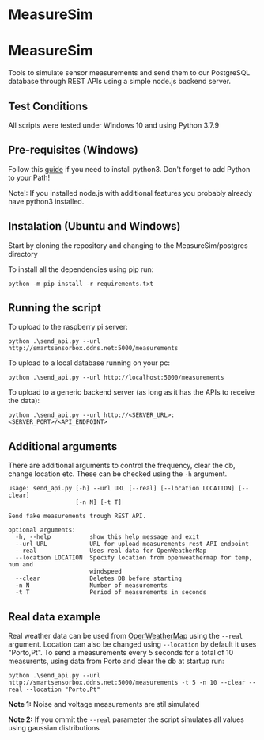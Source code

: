 # MeasureSim

# MeasureSim

Tools to simulate sensor measurements and send them to our PostgreSQL database through REST APIs using a simple node.js backend server.

## Test Conditions

All scripts were tested under Windows 10 and using Python 3.7.9

## Pre-requisites (Windows)

Follow this [guide](https://phoenixnap.com/kb/how-to-install-python-3-windows) if you need to install python3. Don't forget to add Python to your Path!

Note!: If you installed node.js with additional features you probably already have python3 installed.

## Instalation (Ubuntu and Windows)

Start by cloning the repository and changing to the MeasureSim/postgres directory

To install all the dependencies using pip run:

```
python -m pip install -r requirements.txt
```


## Running the script

To upload to the raspberry pi server:
```
python .\send_api.py --url http://smartsensorbox.ddns.net:5000/measurements
```
To upload to a local database running on your pc:
```
python .\send_api.py --url http://localhost:5000/measurements
```
To upload to a generic backend server (as long as it has the APIs to receive the data):
```
python .\send_api.py --url http://<SERVER_URL>:<SERVER_PORT>/<API_ENDPOINT>
```

## Additional arguments

There are additional arguments to control the frequency, clear the db, change location etc.
These can be checked using the `-h` argument.

```
usage: send_api.py [-h] --url URL [--real] [--location LOCATION] [--clear]
                   [-n N] [-t T]

Send fake measurements trough REST API.

optional arguments:
  -h, --help           show this help message and exit
  --url URL            URL for upload measurements rest API endpoint
  --real               Uses real data for OpenWeatherMap
  --location LOCATION  Specify location from openweathermap for temp, hum and
                       windspeed
  --clear              Deletes DB before starting
  -n N                 Number of measurements
  -t T                 Period of measurements in seconds
```

## Real data example

Real weather data can be used from [OpenWeatherMap](https://openweathermap.org/city/2735943) using the `--real` argument. Location can also be changed using `--location` by default it uses "Porto,Pt".
To send a measurements every 5 seconds for a total of 10 measurents, using data from Porto and clear the db at startup run:

```
python .\send_api.py --url http://smartsensorbox.ddns.net:5000/measurements -t 5 -n 10 --clear --real --location "Porto,Pt" 
```


**Note 1:** Noise and voltage measurements are stil simulated

**Note 2:** If you ommit the `--real` parameter the script simulates all values using gaussian distributions


